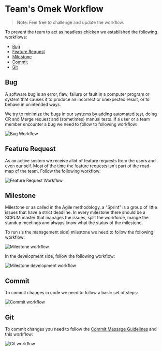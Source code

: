 # Team's Omek Workflow

> Note: Feel free to challenge and update the workflow.

To prevent the team to act as headless chicken we established the following workflows:

* [Bug](#bug)
* [Feature Request](#feature-request)
* [Milestone](#milestone)
* [Commit](#commit)
* [Git](#git)

## Bug

A software bug is an error, flaw, failure or fault in a computer program or system that causes it to produce an incorrect or unexpected result, or to behave in unintended ways.

We try to minimize the bugs in our systems by adding automated test, doing CR and Merge request and (sometimes) manual tests. If a user or a team member encounter a bug we need to follow to following workflow:

![Bug Workflow](Bug.png)

## Feature Request

As an active system we receive allot of feature requests from the users and even our self. Most of the time the feature requests isn't part of the road-map of the team. Follow the following workflow:

![Feature Request Workflow](Feature-Request.png)

## Milestone

Milestone or as called in the Agile methodology, a "Sprint" is a group of little issues that have a strict deadline. In every milestone there should be a SCRUM master that manages the issues, split the workforce, mange the standup meetings and always know what the status of the milestone.

To run (is the management side) milestone we need to follow the following workflow:

![Milestone workflow](Milestone.png)

In the development side, follow the following workflow:

![Milestone development workflow](Milestone-Dev.png)

## Commit

To commit changes in code we need to follow a basic set of steps:

![Commit workflow](Commit.png)

## Git

To commit changes you need to follow the [Commit Message Guidelines](CONTRIBUTING.md#commit) and this workflow:

![Git workflow](Git.png)